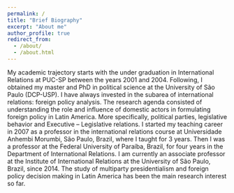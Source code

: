 ```yaml
---
permalink: /
title: "Brief Biography"
excerpt: "About me"
author_profile: true
redirect_from:
  - /about/
  - /about.html
---
```

My academic trajectory starts with the under graduation in International Relations at PUC-SP between the years 2001 and 2004. Following, I obtained my master and PhD in political science at the University of São Paulo (DCP-USP). I have always invested in the subarea of international relations: foreign policy analysis. The research agenda consisted of understanding the role and influence of domestic actors in formulating foreign policy in Latin America. More specifically, political parties, legislative behavior and Executive – Legislative relations. 
I started my teaching career in 2007 as a professor in the international relations course at Universidade Anhembi Morumbi, São Paulo, Brazil, where I taught for 3 years. Then I was a professor at the Federal University of Paraíba, Brazil, for four years in the Department of International Relations. I am currently an associate professor at the Institute of International Relations at the University of São Paulo, Brazil, since 2014. The study of multiparty presidentialism and foreign policy decision making in Latin America has been the main research interest so far.


